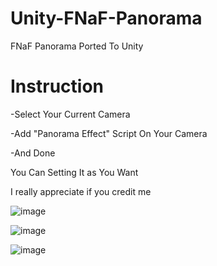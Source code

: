# Unity-FNaF-Panorama
FNaF Panorama Ported To Unity
# Instruction
-Select Your Current Camera

-Add "Panorama Effect" Script On Your Camera

-And Done

You Can Setting It as You Want

I really appreciate if you credit me

![image](https://github.com/val-Lex/Unity-FNaF-Panorama/assets/102872929/46407933-e981-4310-91f5-702d24d17ae0)

![image](https://github.com/val-Lex/Unity-FNaF-Panorama/assets/102872929/10673b67-7db9-4e0a-b64e-e2edfb04b832)

![image](https://github.com/val-Lex/Unity-FNaF-Panorama/assets/102872929/09714b9a-5939-4edf-8b0f-ba3987452a3b)

